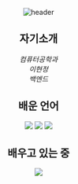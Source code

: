 <div align="center">
  
  ![header](https://capsule-render.vercel.app/api?type=wave&text=Welcome&fontColor=FFFFFF&fontSize=60&height=250)


## 자기소개

*컴퓨터공학과*     
*이현정*    
*백엔드*

## 배운 언어  
<img src="https://img.shields.io/badge/Python-3776AB?style=flat-square&logo=Python&logoColor=white"/>
<img src="https://img.shields.io/badge/java-007396?style=flat-square&logo=java&logoColor=white"/>
<img src="https://img.shields.io/badge/C-A8B9CC?style=flat-square&logo=C&logoColor=white"/>

## 배우고 있는 중
<img src="https://img.shields.io/badge/Android Studio-3DDC84?style=flat-square&logo=Android Studio&logoColor=white"/>   

</div>


